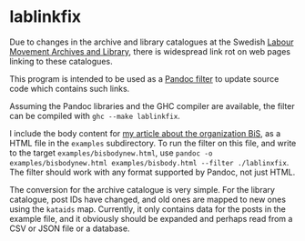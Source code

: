 # lablinkfix
Due to changes in the archive and library catalogues at the Swedish [Labour
Movement Archives and Library](http://www.arbark.se/en/), there is widespread
link rot on web pages linking to these catalogues.

This program is intended to be used as a [Pandoc
filter](http://pandoc.org/scripting.html) to update source code which contains
such links.

Assuming the Pandoc libraries and the GHC compiler are available, the filter
can be compiled with `ghc --make lablinkfix`.

I include the body content for [my article about the organization
BiS](http://www.arbark.se/2014/11/foreningen-bibliotek-i-samhalle/), as a HTML
file in the `examples` subdirectory. To run the filter on this file, and write
to the target `examples/bisbodynew.html`, use 
`pandoc -o examples/bisbodynew.html examples/bisbody.html --filter ./lablinxfix`.
The filter should work with any format supported by Pandoc, not just HTML.

The conversion for the archive catalogue is very simple. For the library
catalogue, post IDs have changed, and old ones are mapped to new ones using the
`kataids` map. Currently, it only contains data for the posts in the example
file, and it obviously should be expanded and perhaps read from a CSV or JSON file
or a database.
